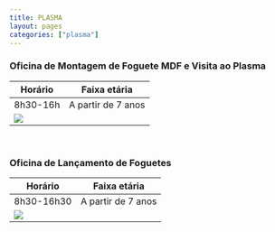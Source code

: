```yaml
---
title: PLASMA
layout: pages
categories: ["plasma"]
---
```


### Oficina de Montagem de Foguete MDF e Visita ao Plasma

| Horário | Faixa etária |
|---------|--------------|
| 8h30-16h | A partir de 7 anos |
| <a href="https://docs.google.com/document/d/e/2PACX-1vRxMEyWuO4DQnDW43l-hKRb2F7CFmbrgeixobIBIGfqF9Ubho6jXBaZMxKrCEFv1Quz31lZEglKb9mk/pub#id.tmkp76jn9ch0"><img style="cursor:pointer" src="{{ site.baseurl }}/img/more.svg"></a> |

<br>

### Oficina de Lançamento de Foguetes

| Horário | Faixa etária |
|---------|--------------|
| 8h30-16h30 | A partir de 7 anos |
| <a href="https://docs.google.com/document/d/e/2PACX-1vRxMEyWuO4DQnDW43l-hKRb2F7CFmbrgeixobIBIGfqF9Ubho6jXBaZMxKrCEFv1Quz31lZEglKb9mk/pub#id.v06c44qoezo7"><img style="cursor:pointer" src="{{ site.baseurl }}/img/more.svg"></a> |
